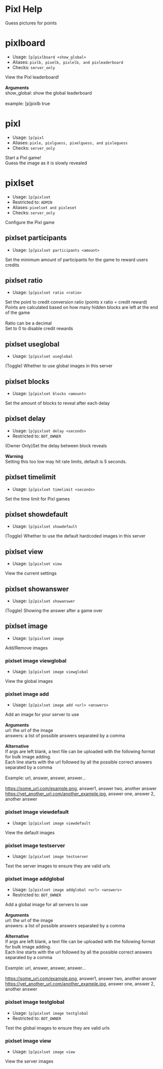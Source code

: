 # Pixl Help

Guess pictures for points

# pixlboard
 - Usage: `[p]pixlboard <show_global> `
 - Aliases: `pixlb, pixelb, pixlelb, and pixleaderboard`
 - Checks: `server_only`

View the Pixl leaderboard!<br/><br/>**Arguments**<br/>show_global: show the global leaderboard<br/><br/>example: [p]pixlb true

# pixl
 - Usage: `[p]pixl `
 - Aliases: `pixle, pixlguess, pixelguess, and pixleguess`
 - Checks: `server_only`

Start a Pixl game!<br/>Guess the image as it is slowly revealed

# pixlset
 - Usage: `[p]pixlset `
 - Restricted to: `ADMIN`
 - Aliases: `pixelset and pixleset`
 - Checks: `server_only`

Configure the Pixl game

## pixlset participants
 - Usage: `[p]pixlset participants <amount> `

Set the minimum amount of participants for the game to reward users credits

## pixlset ratio
 - Usage: `[p]pixlset ratio <ratio> `

Set the point to credit conversion ratio (points x ratio = credit reward)<br/>Points are calculated based on how many hidden blocks are left at the end of the game<br/><br/>Ratio can be a decimal<br/>Set to 0 to disable credit rewards

## pixlset useglobal
 - Usage: `[p]pixlset useglobal `

(Toggle) Whether to use global images in this server

## pixlset blocks
 - Usage: `[p]pixlset blocks <amount> `

Set the amount of blocks to reveal after each delay

## pixlset delay
 - Usage: `[p]pixlset delay <seconds> `
 - Restricted to: `BOT_OWNER`

(Owner Only)Set the delay between block reveals<br/><br/>**Warning**<br/>Setting this too low may hit rate limits, default is 5 seconds.

## pixlset timelimit
 - Usage: `[p]pixlset timelimit <seconds> `

Set the time limit for Pixl games

## pixlset showdefault
 - Usage: `[p]pixlset showdefault `

(Toggle) Whether to use the default hardcoded images in this server

## pixlset view
 - Usage: `[p]pixlset view `

View the current settings

## pixlset showanswer
 - Usage: `[p]pixlset showanswer `

(Toggle) Showing the answer after a game over

## pixlset image
 - Usage: `[p]pixlset image `

Add/Remove images

### pixlset image viewglobal
 - Usage: `[p]pixlset image viewglobal `

View the global images

### pixlset image add
 - Usage: `[p]pixlset image add <url> <answers> `

Add an image for your server to use<br/><br/>**Arguments**<br/>url:     the url of the image<br/>answers: a list of possible answers separated by a comma<br/><br/>**Alternative**<br/>If args are left blank, a text file can be uploaded with the following format for bulk image adding.<br/>Each line starts with the url followed by all the possible correct answers separated by a comma<br/><br/>Example: url, answer, answer, answer...<br/><br/>https://some_url.com/example.png, answer1, answer two, another answer<br/>https://yet_another_url.com/another_example.jpg, answer one, answer 2, another answer<br/>

### pixlset image viewdefault
 - Usage: `[p]pixlset image viewdefault `

View the default images

### pixlset image testserver
 - Usage: `[p]pixlset image testserver `

Test the server images to ensure they are valid urls

### pixlset image addglobal
 - Usage: `[p]pixlset image addglobal <url> <answers> `
 - Restricted to: `BOT_OWNER`

Add a global image for all servers to use<br/><br/>**Arguments**<br/>url:     the url of the image<br/>answers: a list of possible answers separated by a comma<br/><br/>**Alternative**<br/>If args are left blank, a text file can be uploaded with the following format for bulk image adding.<br/>Each line starts with the url followed by all the possible correct answers separated by a comma<br/><br/>Example: url, answer, answer, answer...<br/><br/>https://some_url.com/example.png, answer1, answer two, another answer<br/>https://yet_another_url.com/another_example.jpg, answer one, answer 2, another answer<br/>

### pixlset image testglobal
 - Usage: `[p]pixlset image testglobal `
 - Restricted to: `BOT_OWNER`

Test the global images to ensure they are valid urls

### pixlset image view
 - Usage: `[p]pixlset image view `

View the server images


